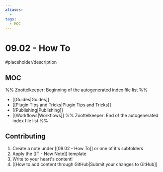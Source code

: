 ```yaml
---
aliases:
  -
tags:
  - MOC
---
```


# 09.02 - How To

#placeholder/description

## MOC

%% Zoottelkeeper: Beginning of the autogenerated index file list %%

- [[Guides|Guides]]
- [[Plugin Tips and Tricks|Plugin Tips and Tricks]]
- [[Publishing|Publishing]]
- [[Workflows|Workflows]]
%% Zoottelkeeper: End of the autogenerated index file list %%

## Contributing

1. Create a note under [[09.02 - How To]] or one of it's subfolders
2. Apply the [[T - New Note]] template
3. Write to your heart's content!
4. [[How to add content through GitHub|Submit your changes to GitHub]]
